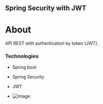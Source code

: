 ## Spring Security with JWT

# About

API REST with authentication by token (JWT).

### Technologies
- Spring boot
- Spring Security
- JWT

- ![image](https://github.com/wmvieira21/SpringSecurity-JWT/assets/90009567/10bef631-5308-49db-af2d-042ed6d21151)

